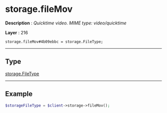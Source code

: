 # storage.fileMov

**Description** : *Quicktime video\. MIME type: video/quicktime*

**Layer** : 216

```tl
storage.fileMov#4b09ebbc = storage.FileType;
```

---

## Type

[storage.FileType](type/storage.FileType)

---

## Example

```php
$storageFileType = $client->storage->fileMov();
```